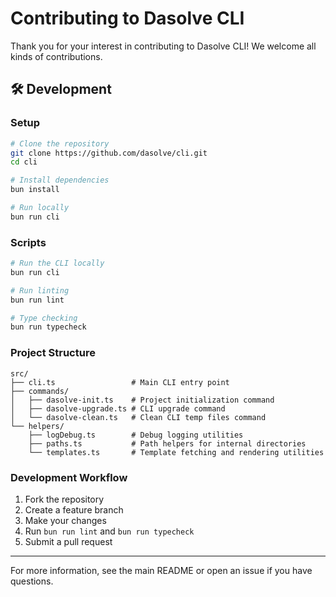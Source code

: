 # Contributing to Dasolve CLI

Thank you for your interest in contributing to Dasolve CLI! We welcome all kinds of contributions.

## 🛠️ Development

### Setup

```bash
# Clone the repository
git clone https://github.com/dasolve/cli.git
cd cli

# Install dependencies
bun install

# Run locally
bun run cli
```

### Scripts

```bash
# Run the CLI locally
bun run cli

# Run linting
bun run lint

# Type checking
bun run typecheck
```

### Project Structure

```
src/
├── cli.ts                 # Main CLI entry point
├── commands/
│   ├── dasolve-init.ts    # Project initialization command
│   ├── dasolve-upgrade.ts # CLI upgrade command
│   └── dasolve-clean.ts   # Clean CLI temp files command
└── helpers/
    ├── logDebug.ts        # Debug logging utilities
    ├── paths.ts           # Path helpers for internal directories
    └── templates.ts       # Template fetching and rendering utilities
```

### Development Workflow

1. Fork the repository
2. Create a feature branch
3. Make your changes
4. Run `bun run lint` and `bun run typecheck`
5. Submit a pull request

---

For more information, see the main README or open an issue if you have questions.
